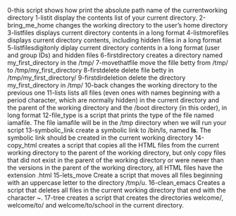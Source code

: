 0-this script shows how print the absolute path name of the currentworking directory
1-listit display the contents list of your current directory.
2-bring_me_home changes the working directory to the user’s home directory
3-listfiles displays current directory contents in a long format
4-listmorefiles displays current directory contents, including hidden files in a long format
5-listfilesdigitonly diplay current directory contents in a long format (user and group IDs) and hidden files
6-firstdirectory creates a directory named my_first_directory in the /tmp/
7-movethatfile  move the fille betty from /tmp/ to /tmp/my_first_directory
8-firstdelete delete file betty in /tmp/my_first_directory/
9-firstdirdeletion delete the directory my_first_directory in /tmp/
10-back changes the working directory to the previous one
11-lists  lists all files (even ones with names beginning with a period character, which are normally hidden) in the current directory and the parent of the working directory and the /boot directory (in this order), in long format
12-file_type is a script that prints the type of the file named iamafile. The file iamafile will be in the /tmp directory when we will run your script
13-symbolic_link create a symbolic link to /bin/ls, named __ls__. The symbolic link should be created in the current working directory
14-copy_html creates a script that copies all the HTML files from the current working directory to the parent of the working directory, but only copy files that did not exist in the parent of the working directory or were newer than the versions in the parent of the working directory, all HTML files have the extension .html
15-lets_move Create a script that moves all files beginning with an uppercase letter to the directory /tmp/u.
16-clean_emacs Creates a script that deletes all files in the current working directory that end with the character ~.
17-tree creates a script that creates the directories welcome/, welcome/to/ and welcome/to/school in the current directory.
